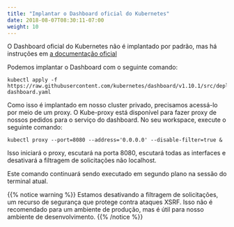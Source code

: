 ```yaml
---
title: "Implantar o Dashboard oficial do Kubernetes"
date: 2018-08-07T08:30:11-07:00
weight: 10
---
```


O Dashboard oficial do Kubernetes não é implantado por padrão, mas há instruções em [a documentação oficial](https://kubernetes.io/docs/tasks/access-application-cluster/web-ui-dashboard/)

Podemos implantar o Dashboard com o seguinte comando:
```
kubectl apply -f https://raw.githubusercontent.com/kubernetes/dashboard/v1.10.1/src/deploy/recommended/kubernetes-dashboard.yaml
```

Como isso é implantado em nosso cluster privado, precisamos acessá-lo por meio de um proxy.
O Kube-proxy está disponível para fazer proxy de nossos pedidos para o serviço do dashboard.  No seu
workspace, execute o seguinte comando:
```
kubectl proxy --port=8080 --address='0.0.0.0' --disable-filter=true &
```

Isso iniciará o proxy, escutará na porta 8080, escutará todas as interfaces e desativará a filtragem de solicitações não localhost.

Este comando continuará sendo executado em segundo plano na sessão do terminal atual.

{{% notice warning %}}
Estamos desativando a filtragem de solicitações, um recurso de segurança que protege contra ataques XSRF.
Isso não é recomendado para um ambiente de produção, mas é útil para nosso ambiente de desenvolvimento.
{{% /notice %}}
